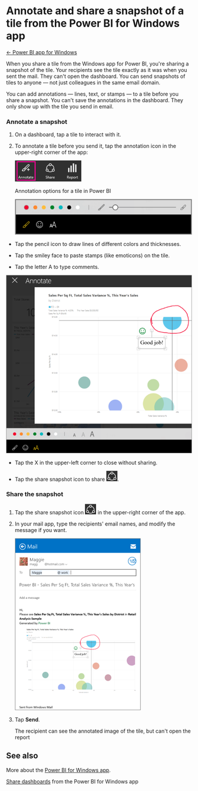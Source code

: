 <properties 
   pageTitle="Annotate and share a snapshot of a tile from the Power BI for Windows app"
   description="Annotate and share a snapshot of a tile from the Power BI for Windows app"
   services="powerbi" 
   documentationCenter="" 
   authors="pcw3187" 
   manager="mblythe" 
   editor=""
   tags=""/>
 
<tags
   ms.service="powerbi"
   ms.devlang="NA"
   ms.topic="article"
   ms.tgt_pltfrm="NA"
   ms.workload="powerbi"
   ms.date="10/14/2015"
   ms.author="v-pawrig"/>
# Annotate and share a snapshot of a tile from the Power BI for Windows app

[← Power BI app for Windows](https://support.powerbi.com/knowledgebase/topics/75729-power-bi-app-for-windows)

When you share a tile from the Windows app for Power BI, you're sharing a snapshot of the tile. Your recipients see the tile exactly as it was when you sent the mail. They can't open the dashboard. You can send snapshots of tiles to anyone — not just colleagues in the same email domain.

You can add annotations — lines, text, or stamps — to a tile before you share a snapshot. You can't save the annotations in the dashboard. They only show up with the tile you send in email.

### Annotate a snapshot

1.  On a dashboard, tap a tile to interact with it.

2.  To annotate a tile before you send it, tap the annotation icon in the upper-right corner of the app:

    ![](media/powerbi-mobile-annotate-and-share-a-snapshot-from-the-windows-app/PBI_WinAppAnnotateIconText.png)

    Annotation options for a tile in Power BI

    ![](media/powerbi-mobile-annotate-and-share-a-snapshot-from-the-windows-app/PBI_WinAppAnnotateOptions.png)


-   Tap the pencil icon to draw lines of different colors and thicknesses.

-   Tap the smiley face to paste stamps (like emoticons) on the tile.

-   Tap the letter A to type comments.

![](media/powerbi-mobile-annotate-and-share-a-snapshot-from-the-windows-app/PBI_WinAppAnnotatedChart.png)

-   Tap the X in the upper-left corner to close without sharing.

-   Tap the share snapshot icon to share ![](media/powerbi-mobile-annotate-and-share-a-snapshot-from-the-windows-app/PBI_WinAppShareIconAlone.png).

### Share the snapshot

1.  Tap the share snapshot icon ![](media/powerbi-mobile-annotate-and-share-a-snapshot-from-the-windows-app/PBI_WinAppShareIconAlone.png) in the upper-right corner of the app.

2.  In your mail app, type the recipients' email names, and modify the message if you want.

    ![](media/powerbi-mobile-annotate-and-share-a-snapshot-from-the-windows-app/PBI_WinAppShareSnapMail.png)

3.  Tap **Send**.

    The recipient can see the annotated image of the tile, but can't open the report

## See also

More about the [Power BI for Windows app](http://support.powerbi.com/knowledgebase/articles/510917-get-started-with-the-power-bi-for-windows-app).

[Share dashboards](http://support.powerbi.com/knowledgebase/articles/510955-share-dashboards-from-the-power-bi-for-windows-app) from the Power BI for Windows app

